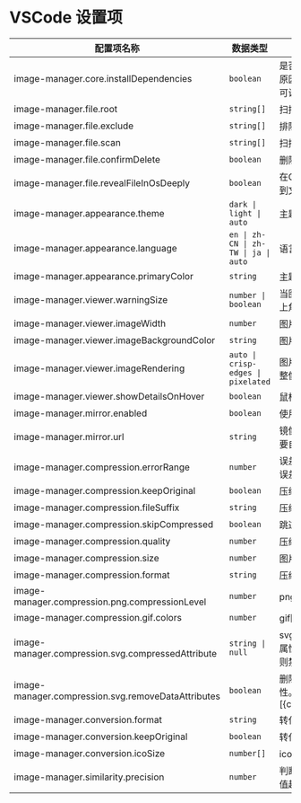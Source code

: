 # VSCode 设置项


| 配置项名称                                         | 数据类型                             | 描述                                                         | 默认值                                                                                                                        |
| -------------------------------------------------- | ------------------------------------ | ------------------------------------------------------------ | ----------------------------------------------------------------------------------------------------------------------------- |
| image-manager.core.installDependencies             | `boolean`                            | 是否安装依赖。如果网络原因导致无法安装依赖，可设置为 `false` | true                                                                                                                          |
| image-manager.file.root                            | `string[]`                           | 扫描图片的根目录                                             | 当前工作区                                                                                                                    |
| image-manager.file.exclude                         | `string[]`                           | 排除目录                                                     | `["**/node_modules/**","**/.git/**","**/dist/**","**/coverage/**","**/.next/**","**/.nuxt/**","**/.vercel/**","**/.idea/**"]` |
| image-manager.file.scan                            | `string[]`                           | 扫描的图片类型                                               | `["png","jpg","jpeg","webp","gif","tiff","tif","avif","heif","heic","apng","svg","bmp","ico"]`                                |
| image-manager.file.confirmDelete                   | `boolean`                            | 删除图片时是否询问                                           | true                                                                                                                          |
| image-manager.file.revealFileInOsDeeply            | `boolean`                            | 在OS中显示文件夹时进入到文件夹中                             | false                                                                                                                         |
| image-manager.appearance.theme                     | `dark \| light \| auto`              | 主题                                                         | `auto`                                                                                                                        |
| image-manager.appearance.language                  | `en \| zh-CN \| zh-TW \| ja \| auto` | 语言                                                         | `auto`                                                                                                                        |
| image-manager.appearance.primaryColor              | `string`                             | 主题色                                                       | undefined                                                                                                                     |
| image-manager.viewer.warningSize                   | `number \| boolean`                  | 当图片体积大于此值时右上角展示警告点（KB）                   | 1024                                                                                                                          |
| image-manager.viewer.imageWidth                    | `number`                             | 图片宽度（px）                                               | 100                                                                                                                           |
| image-manager.viewer.imageBackgroundColor          | `string`                             | 图片背景色                                                   | `#1a1a1a`                                                                                                                     |
| image-manager.viewer.imageRendering                | `auto \| crisp-edges \| pixelated`   | 图片渲染方式（可自行调整像素风）                             | `auto`                                                                                                                        |
| image-manager.viewer.showDetailsOnHover            | `boolean`                            | 鼠标悬停时显示图片详情                                       | true                                                                                                                          |
| image-manager.mirror.enabled                       | `boolean`                            | 使用镜像下载依赖                                             | false                                                                                                                         |
| image-manager.mirror.url                           | `string`                             | 镜像地址（通常情况不需要自定义）                             | undefined                                                                                                                     |
| image-manager.compression.errorRange               | `number`                             | 误差范围（KB），超出此误差视为图片压缩后增大                 | 2                                                                                                                             |
| image-manager.compression.keepOriginal             | `boolean`                            | 压缩后保留原图                                               | false                                                                                                                         |
| image-manager.compression.fileSuffix               | `string`                             | 压缩图片文件名添加后缀                                       | `.min`                                                                                                                        |
| image-manager.compression.skipCompressed           | `boolean`                            | 跳过已压缩的图片                                             | true                                                                                                                          |
| image-manager.compression.quality                  | `number`                             | 压缩图片质量                                                 | -                                                                                                                             |
| image-manager.compression.size                     | `number`                             | 图片尺寸（几倍图）                                           | 1                                                                                                                             |
| image-manager.compression.format                   | `string`                             | 压缩时转化图片的格式                                         | ''                                                                                                                            |
| image-manager.compression.png.compressionLevel     | `number`                             | png图片压缩等级                                              | 9                                                                                                                             |
| image-manager.compression.gif.colors               | `number`                             | gif图片色彩                                                  | 256                                                                                                                           |
| image-manager.compression.svg.compressedAttribute  | `string \| null`                     | svg压缩后添加「已压缩」属性。如果设置为 null，则禁用功能     | `c`                                                                                                                           |
| image-manager.compression.svg.removeDataAttributes | `boolean`                            | 删除svg中的 data-* 属性。除了 data-\[{compressedAttribute}\] | true                                                                                                                          |
| image-manager.conversion.format                    | `string`                             | 转化图片格式                                                 | ''                                                                                                                            |
| image-manager.conversion.keepOriginal              | `boolean`                            | 转化图片格式后保留原图                                       | false                                                                                                                         |
| image-manager.conversion.icoSize                   | `number[]`                           | ico图标尺寸                                                  | [16, 32]                                                                                                                      |
| image-manager.similarity.precision                 | `number`                             | 判断图片相似的精确度。值越小，判断越严格                     | 10                                                                                                                            |
